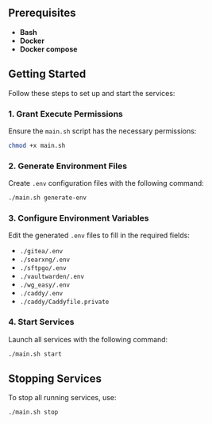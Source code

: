 ## Prerequisites
- **Bash**
- **Docker**
- **Docker compose**

## Getting Started

Follow these steps to set up and start the services:
### 1. Grant Execute Permissions
Ensure the `main.sh` script has the necessary permissions:
```sh
chmod +x main.sh
```

### 2. Generate Environment Files
Create `.env` configuration files with the following command:
```sh
./main.sh generate-env
```

### 3. Configure Environment Variables
Edit the generated `.env` files to fill in the required fields:

- `./gitea/.env`
- `./searxng/.env`
- `./sftpgo/.env`
- `./vaultwarden/.env`
- `./wg_easy/.env`
- `./caddy/.env`
- `./caddy/Caddyfile.private`

### 4. Start Services
Launch all services with the following command:
```sh
./main.sh start
```
## Stopping Services

To stop all running services, use:
```sh
./main.sh stop
```
